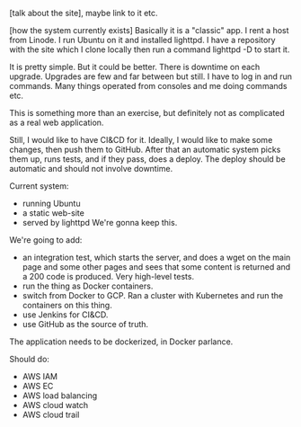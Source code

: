 [talk about the site], maybe link to it etc.

[how the system currently exists] Basically it is a "classic" app. I rent a host from Linode. I run Ubuntu on it and installed lighttpd. I have a repository with the site which I clone locally then run a command lighttpd -D to start it.

It is pretty simple. But it could be better. There is downtime on each upgrade. Upgrades are few and far between but still. I have to log in and run commands. Many things operated from consoles and me doing commands etc.

This is something more than an exercise, but definitely not as complicated as a real web application.

Still, I would like to have CI&CD for it. Ideally, I would like to make some changes, then push them to GitHub. After that an automatic system picks them up, runs tests, and if they pass, does a deploy. The deploy should be automatic and should not involve downtime.

Current system:
- running Ubuntu
- a static web-site
- served by lighttpd
We're gonna keep this.

We're going to add:
- an integration test, which starts the server, and does a wget on the main page and some other pages and sees that some content is returned and a 200 code is produced. Very high-level tests.
- run the thing as Docker containers.
- switch from Docker to GCP. Ran a cluster with Kubernetes and run the containers on this thing.
- use Jenkins for CI&CD.
- use GitHub as the source of truth.

The application needs to be dockerized, in Docker parlance.

Should do:
- AWS IAM
- AWS EC
- AWS load balancing
- AWS cloud watch
- AWS cloud trail